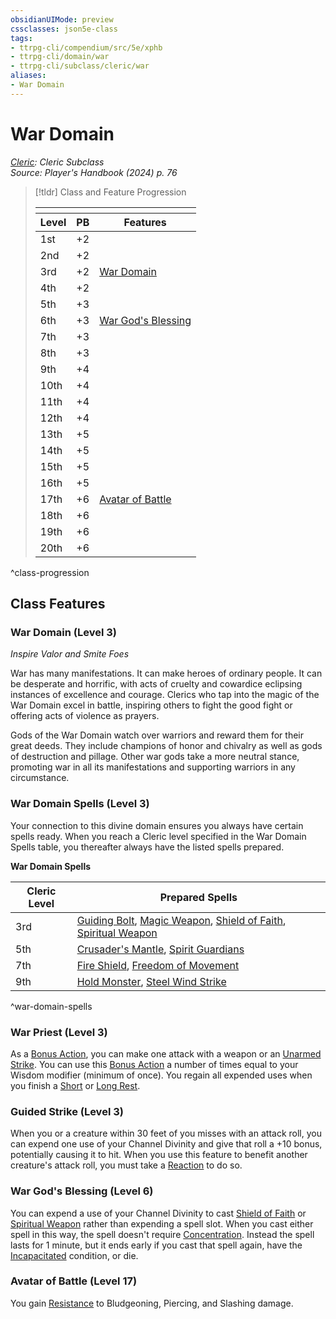 ```yaml
---
obsidianUIMode: preview
cssclasses: json5e-class
tags:
- ttrpg-cli/compendium/src/5e/xphb
- ttrpg-cli/domain/war
- ttrpg-cli/subclass/cleric/war
aliases:
- War Domain
---
```

# War Domain
*[Cleric](./cleric-xphb.md): Cleric Subclass*  
*Source: Player's Handbook (2024) p. 76*  

> [!tldr] Class and Feature Progression
> 
> <table class="class-progression">
> <thead>
> <tr><th colspan='3'></th></tr>
> <tr class="class-progression"><th class"level">Level</th><th class"pb">PB</th><th class"feature">Features</th></tr>
> </thead><tbody>
> <tr class="class-progression"><td class"level">1st</td><td class"pb">+2</td><td class"feature"></td></tr>
> <tr class="class-progression"><td class"level">2nd</td><td class"pb">+2</td><td class"feature"></td></tr>
> <tr class="class-progression"><td class"level">3rd</td><td class"pb">+2</td><td class"feature"><a href='#War Domain (Level 3)' class='internal-link'>War Domain</a></td></tr>
> <tr class="class-progression"><td class"level">4th</td><td class"pb">+2</td><td class"feature"></td></tr>
> <tr class="class-progression"><td class"level">5th</td><td class"pb">+3</td><td class"feature"></td></tr>
> <tr class="class-progression"><td class"level">6th</td><td class"pb">+3</td><td class"feature"><a href='#War God's Blessing (Level 6)' class='internal-link'>War God's Blessing</a></td></tr>
> <tr class="class-progression"><td class"level">7th</td><td class"pb">+3</td><td class"feature"></td></tr>
> <tr class="class-progression"><td class"level">8th</td><td class"pb">+3</td><td class"feature"></td></tr>
> <tr class="class-progression"><td class"level">9th</td><td class"pb">+4</td><td class"feature"></td></tr>
> <tr class="class-progression"><td class"level">10th</td><td class"pb">+4</td><td class"feature"></td></tr>
> <tr class="class-progression"><td class"level">11th</td><td class"pb">+4</td><td class"feature"></td></tr>
> <tr class="class-progression"><td class"level">12th</td><td class"pb">+4</td><td class"feature"></td></tr>
> <tr class="class-progression"><td class"level">13th</td><td class"pb">+5</td><td class"feature"></td></tr>
> <tr class="class-progression"><td class"level">14th</td><td class"pb">+5</td><td class"feature"></td></tr>
> <tr class="class-progression"><td class"level">15th</td><td class"pb">+5</td><td class"feature"></td></tr>
> <tr class="class-progression"><td class"level">16th</td><td class"pb">+5</td><td class"feature"></td></tr>
> <tr class="class-progression"><td class"level">17th</td><td class"pb">+6</td><td class"feature"><a href='#Avatar of Battle (Level 17)' class='internal-link'>Avatar of Battle</a></td></tr>
> <tr class="class-progression"><td class"level">18th</td><td class"pb">+6</td><td class"feature"></td></tr>
> <tr class="class-progression"><td class"level">19th</td><td class"pb">+6</td><td class"feature"></td></tr>
> <tr class="class-progression"><td class"level">20th</td><td class"pb">+6</td><td class"feature"></td></tr>
> </tbody></table>

^class-progression


## Class Features

### War Domain (Level 3)

*Inspire Valor and Smite Foes*

War has many manifestations. It can make heroes of ordinary people. It can be desperate and horrific, with acts of cruelty and cowardice eclipsing instances of excellence and courage. Clerics who tap into the magic of the War Domain excel in battle, inspiring others to fight the good fight or offering acts of violence as prayers.

Gods of the War Domain watch over warriors and reward them for their great deeds. They include champions of honor and chivalry as well as gods of destruction and pillage. Other war gods take a more neutral stance, promoting war in all its manifestations and supporting warriors in any circumstance.

### War Domain Spells (Level 3)

Your connection to this divine domain ensures you always have certain spells ready. When you reach a Cleric level specified in the War Domain Spells table, you thereafter always have the listed spells prepared.

**War Domain Spells**

| Cleric Level | Prepared Spells |
|--------------|-----------------|
| 3rd | [Guiding Bolt](Інструменти%20ДМ/CLI/spells/guiding-bolt-xphb.md), [Magic Weapon](Інструменти%20ДМ/CLI/spells/magic-weapon-xphb.md), [Shield of Faith](Інструменти%20ДМ/CLI/spells/shield-of-faith-xphb.md), [Spiritual Weapon](Інструменти%20ДМ/CLI/spells/spiritual-weapon-xphb.md) |
| 5th | [Crusader's Mantle](Інструменти%20ДМ/CLI/spells/crusaders-mantle-xphb.md), [Spirit Guardians](Інструменти%20ДМ/CLI/spells/spirit-guardians-xphb.md) |
| 7th | [Fire Shield](Інструменти%20ДМ/CLI/spells/fire-shield-xphb.md), [Freedom of Movement](Інструменти%20ДМ/CLI/spells/freedom-of-movement-xphb.md) |
| 9th | [Hold Monster](Інструменти%20ДМ/CLI/spells/hold-monster-xphb.md), [Steel Wind Strike](Інструменти%20ДМ/CLI/spells/steel-wind-strike-xphb.md) |
^war-domain-spells

### War Priest (Level 3)

As a [Bonus Action](Інструменти%20ДМ/CLI/rules/variant-rules/bonus-action-xphb.md), you can make one attack with a weapon or an [Unarmed Strike](Інструменти%20ДМ/CLI/rules/variant-rules/unarmed-strike-xphb.md). You can use this [Bonus Action](Інструменти%20ДМ/CLI/rules/variant-rules/bonus-action-xphb.md) a number of times equal to your Wisdom modifier (minimum of once). You regain all expended uses when you finish a [Short](Інструменти%20ДМ/CLI/rules/variant-rules/short-rest-xphb.md) or [Long Rest](Інструменти%20ДМ/CLI/rules/variant-rules/long-rest-xphb.md).

### Guided Strike (Level 3)

When you or a creature within 30 feet of you misses with an attack roll, you can expend one use of your Channel Divinity and give that roll a +10 bonus, potentially causing it to hit. When you use this feature to benefit another creature's attack roll, you must take a [Reaction](Інструменти%20ДМ/CLI/rules/variant-rules/reaction-xphb.md) to do so.

### War God's Blessing (Level 6)

You can expend a use of your Channel Divinity to cast [Shield of Faith](Інструменти%20ДМ/CLI/spells/shield-of-faith-xphb.md) or [Spiritual Weapon](Інструменти%20ДМ/CLI/spells/spiritual-weapon-xphb.md) rather than expending a spell slot. When you cast either spell in this way, the spell doesn't require [Concentration](Інструменти%20ДМ/CLI/rules/conditions.md#Concentration). Instead the spell lasts for 1 minute, but it ends early if you cast that spell again, have the [Incapacitated](Інструменти%20ДМ/CLI/rules/conditions.md#Incapacitated) condition, or die.

### Avatar of Battle (Level 17)

You gain [Resistance](Інструменти%20ДМ/CLI/rules/variant-rules/resistance-xphb.md) to Bludgeoning, Piercing, and Slashing damage.